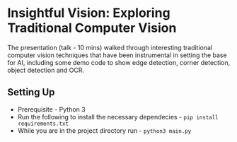 # Insightful Vision: Exploring Traditional Computer Vision

The presentation (talk - 10 mins) walked through interesting traditional computer vision techniques that have been instrumental in setting the base for AI, including some demo code to show edge detection, corner detection, object detection and OCR.

## Setting Up
- Prerequisite - Python 3
- Run the following to install the necessary dependecies - `pip install requirements.txt`
- While you are in the project directory run - `python3 main.py`